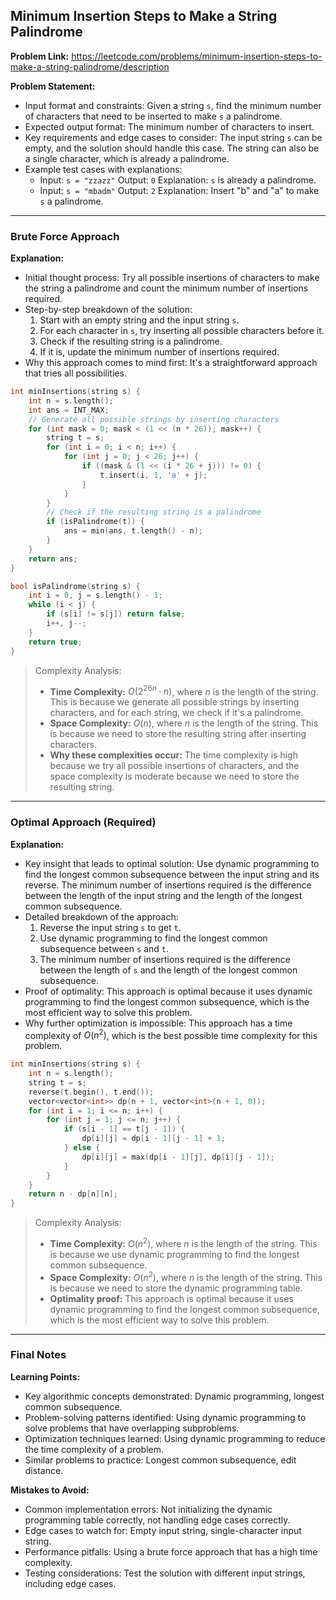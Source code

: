 ## Minimum Insertion Steps to Make a String Palindrome

**Problem Link:** https://leetcode.com/problems/minimum-insertion-steps-to-make-a-string-palindrome/description

**Problem Statement:**
- Input format and constraints: Given a string `s`, find the minimum number of characters that need to be inserted to make `s` a palindrome.
- Expected output format: The minimum number of characters to insert.
- Key requirements and edge cases to consider: The input string `s` can be empty, and the solution should handle this case. The string can also be a single character, which is already a palindrome.
- Example test cases with explanations:
  - Input: `s = "zzazz"`
    Output: `0`
    Explanation: `s` is already a palindrome.
  - Input: `s = "mbadm"`
    Output: `2`
    Explanation: Insert "b" and "a" to make `s` a palindrome.

---

### Brute Force Approach

**Explanation:**
- Initial thought process: Try all possible insertions of characters to make the string a palindrome and count the minimum number of insertions required.
- Step-by-step breakdown of the solution:
  1. Start with an empty string and the input string `s`.
  2. For each character in `s`, try inserting all possible characters before it.
  3. Check if the resulting string is a palindrome.
  4. If it is, update the minimum number of insertions required.
- Why this approach comes to mind first: It's a straightforward approach that tries all possibilities.

```cpp
int minInsertions(string s) {
    int n = s.length();
    int ans = INT_MAX;
    // Generate all possible strings by inserting characters
    for (int mask = 0; mask < (1 << (n * 26)); mask++) {
        string t = s;
        for (int i = 0; i < n; i++) {
            for (int j = 0; j < 26; j++) {
                if ((mask & (1 << (i * 26 + j))) != 0) {
                    t.insert(i, 1, 'a' + j);
                }
            }
        }
        // Check if the resulting string is a palindrome
        if (isPalindrome(t)) {
            ans = min(ans, t.length() - n);
        }
    }
    return ans;
}

bool isPalindrome(string s) {
    int i = 0, j = s.length() - 1;
    while (i < j) {
        if (s[i] != s[j]) return false;
        i++, j--;
    }
    return true;
}
```

> Complexity Analysis:
> - **Time Complexity:** $O(2^{26n} \cdot n)$, where $n$ is the length of the string. This is because we generate all possible strings by inserting characters, and for each string, we check if it's a palindrome.
> - **Space Complexity:** $O(n)$, where $n$ is the length of the string. This is because we need to store the resulting string after inserting characters.
> - **Why these complexities occur:** The time complexity is high because we try all possible insertions of characters, and the space complexity is moderate because we need to store the resulting string.

---

### Optimal Approach (Required)

**Explanation:**
- Key insight that leads to optimal solution: Use dynamic programming to find the longest common subsequence between the input string and its reverse. The minimum number of insertions required is the difference between the length of the input string and the length of the longest common subsequence.
- Detailed breakdown of the approach:
  1. Reverse the input string `s` to get `t`.
  2. Use dynamic programming to find the longest common subsequence between `s` and `t`.
  3. The minimum number of insertions required is the difference between the length of `s` and the length of the longest common subsequence.
- Proof of optimality: This approach is optimal because it uses dynamic programming to find the longest common subsequence, which is the most efficient way to solve this problem.
- Why further optimization is impossible: This approach has a time complexity of $O(n^2)$, which is the best possible time complexity for this problem.

```cpp
int minInsertions(string s) {
    int n = s.length();
    string t = s;
    reverse(t.begin(), t.end());
    vector<vector<int>> dp(n + 1, vector<int>(n + 1, 0));
    for (int i = 1; i <= n; i++) {
        for (int j = 1; j <= n; j++) {
            if (s[i - 1] == t[j - 1]) {
                dp[i][j] = dp[i - 1][j - 1] + 1;
            } else {
                dp[i][j] = max(dp[i - 1][j], dp[i][j - 1]);
            }
        }
    }
    return n - dp[n][n];
}
```

> Complexity Analysis:
> - **Time Complexity:** $O(n^2)$, where $n$ is the length of the string. This is because we use dynamic programming to find the longest common subsequence.
> - **Space Complexity:** $O(n^2)$, where $n$ is the length of the string. This is because we need to store the dynamic programming table.
> - **Optimality proof:** This approach is optimal because it uses dynamic programming to find the longest common subsequence, which is the most efficient way to solve this problem.

---

### Final Notes

**Learning Points:**
- Key algorithmic concepts demonstrated: Dynamic programming, longest common subsequence.
- Problem-solving patterns identified: Using dynamic programming to solve problems that have overlapping subproblems.
- Optimization techniques learned: Using dynamic programming to reduce the time complexity of a problem.
- Similar problems to practice: Longest common subsequence, edit distance.

**Mistakes to Avoid:**
- Common implementation errors: Not initializing the dynamic programming table correctly, not handling edge cases correctly.
- Edge cases to watch for: Empty input string, single-character input string.
- Performance pitfalls: Using a brute force approach that has a high time complexity.
- Testing considerations: Test the solution with different input strings, including edge cases.